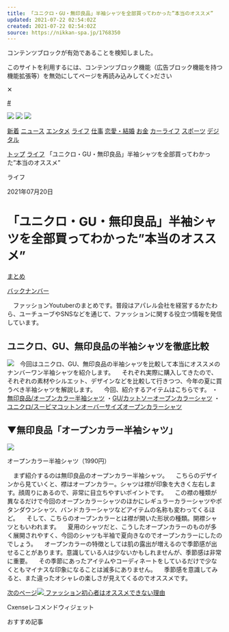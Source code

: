 ```yaml
---
title: 「ユニクロ・GU・無印良品」半袖シャツを全部買ってわかった”本当のオススメ”
updated: 2021-07-22 02:54:02Z
created: 2021-07-22 02:54:02Z
source: https://nikkan-spa.jp/1768350
---
```


コンテンツブロックが有効であることを検知しました。

このサイトを利用するには、コンテンツブロック機能（広告ブロック機能を持つ機能拡張等）を無効にしてページを再読み込みしてく>ださい

✕

   [ # ](https://nikkan-spa.jp/)

   [![](https://nikkan-spa.jp/wp-content/themes/dayspa_2017/static/img/sns_instagram.png)](https://www.instagram.com/weekly_spa_/)      [![](https://nikkan-spa.jp/wp-content/themes/dayspa_2017/static/img/sns_facebook.png)](https://www.facebook.com/weeklySPA)      [![](https://nikkan-spa.jp/wp-content/themes/dayspa_2017/static/img/sns_twitter.png)](https://twitter.com/weekly_SPA)

 [ 新着](https://nikkan-spa.jp/?cx_clicks_gl-navi=/)  [ ニュース](https://nikkan-spa.jp/category/news?cx_clicks_gl-navi=news)  [ エンタメ](https://nikkan-spa.jp/category/entame?cx_clicks_gl-navi=entame)  [ ライフ](https://nikkan-spa.jp/category/zatsugaku?cx_clicks_gl-navi=zatsugaku)  [ 仕事](https://nikkan-spa.jp/category/r-30?cx_clicks_gl-navi=r-30)  [ 恋愛・結婚](https://nikkan-spa.jp/category/wedding?cx_clicks_gl-navi=wedding)  [ お金](https://nikkan-spa.jp/category/money?cx_clicks_gl-navi=money)  [ カーライフ](https://nikkan-spa.jp/category/car?cx_clicks_gl-navi=car)  [ スポーツ](https://nikkan-spa.jp/category/sports?cx_clicks_gl-navi=sports)  [ デジタル](https://nikkan-spa.jp/category/digital?cx_clicks_gl-navi=digital)

 [ トップ](https://nikkan-spa.jp)    [ ライフ](https://nikkan-spa.jp/category/zatsugaku)     「ユニクロ・GU・無印良品」半袖シャツを全部買ってわかった”本当のオススメ”

ライフ

2021年07月20日

# 「ユニクロ・GU・無印良品」半袖シャツを全部買ってわかった”本当のオススメ”

[まとめ](https://nikkan-spa.jp/spa_comment_people/matome?cx_clicks_article=1_author_txt)

[バックナンバー](https://nikkan-spa.jp/spa_comment_people/matome?cx_clicks_article=1_backnumber)

　ファッションYoutuberのまとめです。普段はアパレル会社を経営するかたわら、ユーチューブやSNSなどを通じて、ファッションに関する役立つ情報を発信しています。

## ユニクロ、GU、無印良品の半袖シャツを徹底比較

 [![](https://nikkan-spa.jp/wp-content/uploads/2021/07/29d3bc99193cb0b837fb8cc53f050ae5-2-550x315.jpg)](https://nikkan-spa.jp/?attachment_id=1768582)　今回はユニクロ、GU、無印良品の半袖シャツを比較して本当にオススメのナンバーワン半袖シャツを紹介します。　それぞれ実際に購入してきたので、それぞれの素材やシルエット、デザインなどを比較して行きつつ、今年の夏に買うべき半袖シャツを解説します。　今回、紹介するアイテムはこちらです。・[無印良品/オープンカラー半袖シャツ](https://www.muji.com/jp/ja/store/cmdty/detail/4550182686968) ・[GU/カットソーオープンカラーシャツ](https://www.gu-global.com/jp/ja/products/E332635-000/00?colorDisplayCode=09) ・[ユニクロ/スーピマコットンオーバーサイズオープンカラーシャツ](https://www.uniqlo.com/jp/ja/products/E440468-000/00?colorDisplayCode=68&sizeDisplayCode=004)  

## ▼無印良品「オープンカラー半袖シャツ」

[![](https://nikkan-spa.jp/wp-content/uploads/2021/07/2-1-550x550.jpg)](https://nikkan-spa.jp/?attachment_id=1768583)

オープンカラー半袖シャツ（1990円）

　まず紹介するのは無印良品のオープンカラー半袖シャツ。　こちらのデザインから見ていくと、襟はオープンカラー。シャツは襟が印象を大きく左右します。顔周りにあるので、非常に目立ちやすいポイントです。　この襟の種類が異なるだけで今回のオープンカラーシャツのほかにレギュラーカラーシャツやボタンダウンシャツ、バンドカラーシャツなどアイテムの名称も変わってくるほど。　そして、こちらのオープンカラーとは襟が開いた形状の種類。開襟シャツともいわれます。　夏用のシャツだと、こうしたオープンカラーのものが多く展開されやすく、今回のシャツも半袖で夏向きなのでオープンカラーにしたのでしょう。　オープンカラーの特徴としては肌の露出が増えるので季節感が出せることがあります。意識している人は少ないかもしれませんが、季節感は非常に重要。　その季節にあったアイテムやコーディネートをしているだけで少なくともマイナスな印象になることは滅多にありません。　季節感を意識してみると、また違ったオシャレの楽しさが見えてくるのでオススメです。 

[次のページ![](https://nikkan-spa.jp/wp-content/themes/dayspa_2017/static/img/right-delta.png) ファッション初心者はオススメできない理由](https://nikkan-spa.jp/1768350?page=2)

Cxenseレコメンドウィジェット

おすすめ記事